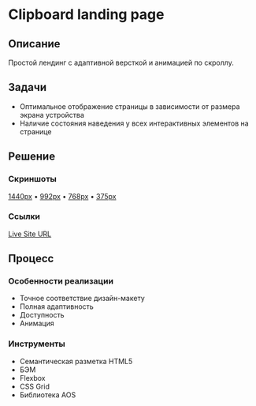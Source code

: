 # Clipboard landing page

## Описание

Простой лендинг с адаптивной версткой и анимацией по скроллу.

## Задачи

- Оптимальное отображение страницы в зависимости от размера экрана устройства
- Наличие состояния наведения у всех интерактивных элементов на странице

## Решение

### Скриншоты

[1440px](screenshot/screenshot-1440.png) • [992px](screenshot/screenshot-992.png) • [768px](screenshot/screenshot-768.png) • [375px](screenshot/screenshot-375.png)

### Ссылки

[Live Site URL](https://ivanfadeev1.github.io/clipboard-landing-page/)

## Процесс

### Особенности реализации

- Точное соответствие дизайн-макету
- Полная адаптивность
- Доступность
- Анимация

### Инструменты

- Семантическая разметка HTML5
- БЭМ
- Flexbox
- CSS Grid
- Библиотека AOS